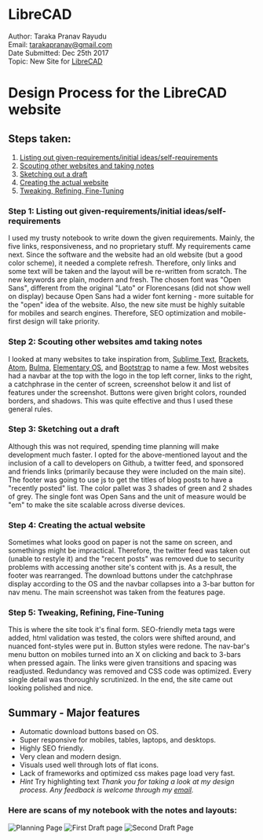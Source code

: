 # LibreCAD

Author: Taraka Pranav Rayudu  
Email: tarakapranav@gmail.com  
Date Submitted: Dec 25th 2017  
Topic: New Site for [LibreCAD](librecad.org)

# Design Process for the LibreCAD website

## Steps taken:
1. [Listing out given-requirements/initial ideas/self-requirements](#step1)
2. [Scouting other websites and taking notes](#step2)
3. [Sketching out a draft](#step3)
4. [Creating the actual website](#step4)
5. [Tweaking, Refining, Fine-Tuning](#step5)

### Step 1: Listing out given-requirements/initial ideas/self-requirements <a name="step1"></a>
I used my trusty notebook to write down the given requirements. Mainly, the five links, responsiveness, and no proprietary stuff. My requirements came next. Since the software and the website had an old website (but a good color scheme), it needed a complete refresh. Therefore, only links and some text will be taken and the layout will be re-written from scratch. The new keywords are plain, modern and fresh. The chosen font was "Open Sans", different from the original "Lato" or Florencesans (did not show well on display) because Open Sans had a wider font kerning - more suitable for the "open" idea of the website. Also, the new site must be highly suitable for mobiles and search engines. Therefore, SEO optimization and mobile-first design will take priority.

### Step 2: Scouting other websites amd taking notes <a name="step2"></a>
I looked at many websites to take inspiration from, [Sublime Text](https://www.sublimetext.com/), [Brackets](http://brackets.io/), [Atom](https://atom.io/), [Bulma](https://bulma.io/), [Elementary OS](https://elementary.io/), and [Bootstrap](https://getbootstrap.com/) to name a few. Most websites had a navbar at the top with the logo in the top left corner, links to the right, a catchphrase in the center of screen, screenshot below it and list of features under the screenshot. Buttons were given bright colors, rounded borders, and shadows. This was quite effective and thus I used these general rules.

### Step 3: Sketching out a draft <a name="step3"></a>
Although this was not required, spending time planning will make development much faster. I opted for the above-mentioned layout and the inclusion of a call to developers on Github, a twitter feed, and sponsored and friends links (primarily because they were included on the main site). The footer was going to use js to get the titles of blog posts to have a "recently posted" list. The color pallet was 3 shades of green and 2 shades of grey. The single font was Open Sans and the unit of measure would be "em" to make the site scalable across diverse devices.

### Step 4: Creating the actual website <a name="step4"></a>
Sometimes what looks good on paper is not the same on screen, and somethings might be impractical. Therefore, the twitter feed was taken out (unable to restyle it) and the "recent posts" was removed due to security problems with accessing another site's content with js. As a result, the footer was rearranged. The download buttons under the catchphrase display according to the OS and the navbar collapses into a 3-bar button for nav menu. The main screenshot was taken from the features page.

### Step 5: Tweaking, Refining, Fine-Tuning <a name="step5"></a>
This is where the site took it's final form. SEO-friendly meta tags were added, html validation was tested, the colors were shifted around, and nuanced font-styles were put in. Button styles were redone. The nav-bar's menu button on mobiles turned into an X on clicking and back to 3-bars when pressed again. The links were given transitions and spacing was readjusted. Redundancy was removed and CSS code was optimized. Every single detail was thoroughly scrutinized. In the end, the site came out looking polished and nice.

## Summary - Major features
- Automatic download buttons based on OS.
- Super responsive for mobiles, tables, laptops, and desktops.
- Highly SEO friendly.
- Very clean and modern design.
- Visuals used well through lots of flat icons.
- Lack of frameworks and optimized css makes page load very fast.  
- *Hint* Try highlighting text
*Thank you for taking a look at my design process. Any feedback is welcome through my [email](mailto:tarakapranav@gmail.com).*

### Here are scans of my notebook with the notes and layouts:
![Planning Page](assets/planning-page.jpg)
![First Draft page](assets/draft-page1.jpg)
![Second Draft Page](assets/draft-page2.jpg)
